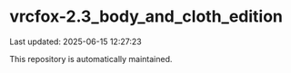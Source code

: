 # vrcfox-2.3_body_and_cloth_edition

Last updated: 2025-06-15 12:27:23

This repository is automatically maintained.

